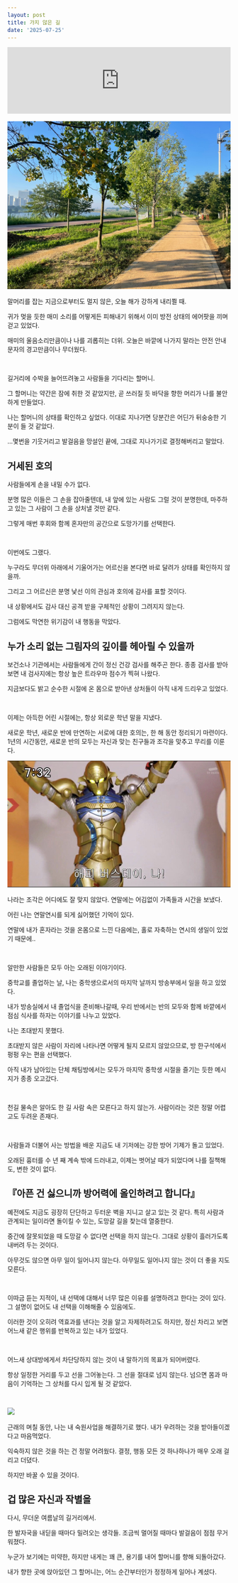 ```yaml
---
layout: post
title: 가지 않은 길
date: '2025-07-25'
---
```


<iframe style="width: 100%;" src="https://www.youtube.com/embed/0vN674KmFN4?si=_Pe-x6UmqkbtiOW3" title="YouTube video player" frameborder="0" allow="accelerometer; autoplay; clipboard-write; encrypted-media; gyroscope; picture-in-picture; web-share" referrerpolicy="strict-origin-when-cross-origin" allowfullscreen></iframe>

![](/static/posts/2025-07-25-the-read-not-taken/image1.png)

말머리를 잡는 지금으로부터도 멀지 않은, 오늘 해가 강하게 내리쬘 때.

귀가 멎을 듯한 매미 소리를 어떻게든 피해내기 위해서 이미 방전 상태의 에어팟을 끼며 걷고 있었다.

매미의 울음소리만큼이나 나를 괴롭히는 더위. 오늘은 바깥에 나가지 말라는 안전 안내 문자의 경고만큼이나 무더웠다.

<br />

길거리에 수박을 늘어뜨려놓고 사람들을 기다리는 할머니.

그 할머니는 약간은 잠에 취한 것 같았지만, 곧 쓰러질 듯 바닥을 향한 머리가 나를 불안하게 만들었다.

나는 할머니의 상태를 확인하고 싶었다. 이대로 지나가면 당분간은 어딘가 뒤숭숭한 기분이 들 것 같았다.

...몇번을 기웃거리고 발걸음을 망설인 끝에, 그대로 지나가기로 결정해버리고 말았다.

## 거세된 호의

사람들에게 손을 내밀 수가 없다.

분명 많은 이들은 그 손을 잡아줄텐데, 내 앞에 있는 사람도 그럴 것이 분명한데, 마주하고 있는 그 사람이 그 손을 상처낼 것만 같다.

그렇게 매번 후회와 함께 혼자만의 공간으로 도망가기를 선택한다.

<br />

이번에도 그랬다.

누구라도 무더위 아래에서 기울어가는 어르신을 본다면 바로 달려가 상태를 확인하지 않을까.

그리고 그 어르신은 분명 낯선 이의 관심과 호의에 감사를 표할 것이다.

내 상황에서도 감사 대신 공격 받을 구체적인 상황이 그려지지 않는다.

그럼에도 막연한 위기감이 내 행동을 막았다.


## 누가 소리 없는 그림자의 깊이를 헤아릴 수 있을까

보건소나 기관에서는 사람들에게 간이 정신 건강 검사를 해주곤 한다.
종종 검사를 받아보면 내 검사지에는 항상 높은 트라우마 점수가 찍혀 나왔다.

지금보다도 밝고 순수한 시절에 온 몸으로 받아낸 상처들이 아직 내게 드리우고 있었다.

<br />

이제는 아득한 어린 시절에는, 항상 외로운 학년 말을 지냈다.

새로운 학년, 새로운 반에 만연하는 서로에 대한 호의는, 한 해 동안 정리되기 마련이다.
1년의 시간동안, 새로운 반의 모두는 자신과 맞는 친구들과 조각을 맞추고 무리를 이룬다.

![](/static/posts/2025-07-25-the-read-not-taken/image2.png)

나라는 조각은 어디에도 잘 맞지 않았다. 연말에는 어김없이 가족들과 시간을 보냈다.

어린 나는 연말연시를 되게 싫어했던 기억이 있다.

연말에 내가 혼자라는 것을 온몸으로 느낀 다음에는, 홀로 자축하는 연시의 생일이 있었기 때문에..

<br />

알만한 사람들은 모두 아는 오래된 이야기이다.

중학교를 졸업하는 날, 나는 중학생으로서의 마지막 날까지 방송부에서 일을 하고 있었다.

내가 방송실에서 내 졸업식을 준비해나갈때, 우리 반에서는 반의 모두와 함께 바깥에서 점심 식사를 하자는 이야기를 나누고 있었다.

나는 초대받지 못했다.

초대받지 않은 사람이 자리에 나타나면 어떻게 될지 모르지 않았으므로, 방 한구석에서 펑펑 우는 편을 선택했다.

아직 내가 남아있는 단체 채팅방에서는 모두가 마지막 중학생 시절을 즐기는 듯한 메시지가 종종 오고갔다.

<br />

천길 물속은 알아도 한 길 사람 속은 모른다고 하지 않는가.
사람이라는 것은 정말 어렵고도 두려운 존재다.

<br />

사람들과 더불어 사는 방법을 배운 지금도 내 기저에는 강한 방어 기제가 돌고 있었다.

오래된 흉터를 수 년 째 계속 밖에 드러내고, 이제는 벗어날 때가 되었다며 나를 질책해도, 변한 것이 없다.


## 『아픈 건 싫으니까 방어력에 올인하려고 합니다』

예전에도 지금도 굉장히 단단하고 두터운 벽을 지니고 살고 있는 것 같다. 특히 사람과 관계되는 일이라면 돌이킬 수 있는, 도망갈 길을 찾는데 열중한다.

중간에 잘못되었을 때 도망갈 수 없다면 선택을 하지 않는다. 그대로 상황이 흘러가도록 내버려 두는 것이다.

아무것도 않으면 아무 일이 일어나지 않는다.
아무일도 일어나지 않는 것이 더 좋을 지도 모른다.

<br />

이따금 듣는 지적이, 내 선택에 대해서 너무 많은 이유를 설명하려고 한다는 것이 있다.
그 설명이 없어도 내 선택을 이해해줄 수 있음에도.

이러한 것이 오히려 역효과를 낸다는 것을 알고 자제하려고도 하지만, 정신 차리고 보면 어느새 같은 행위를 반복하고 있는 내가 있었다.

<br />

어느새 상대방에게서 차단당하지 않는 것이 내 말하기의 목표가 되어버렸다.

항상 일정한 거리를 두고 선을 그어놓는다. 그 선을 절대로 넘지 않는다. 넘으면 몸과 마음이 기억하는 그 상처를 다시 입게 될 것 같았다.

<br />

![](https://cdn.mania.kr/dvdprime/g2/data/file/humor/mania-done-1714664642__1000000806.jpg)  

근래의 며칠 동안, 나는 내 숙원사업을 해결하기로 했다.
내가 우려하는 것을 받아들이겠다고 마음먹었다.

익숙하지 않은 것을 하는 건 정말 어려웠다. 결정, 행동 모든 것 하나하나가 매우 오래 걸리고 더뎠다.

하지만 바꿀 수 있을 것이다.


## 겁 많은 자신과 작별을

다시, 무더운 여름날의 길거리에서.

한 발자국을 내딛을 때마다 밀려오는 생각들.
조금씩 멀어질 때마다 발걸음이 점점 무거워졌다.

누군가 보기에는 미약한, 하지만 내게는 꽤 큰, 용기를 내어 할머니를 향해 되돌아갔다.

내가 향한 곳에 앉아있던 그 할머니는, 어느 순간부터인가 정정하게 일어나 계셨다.
